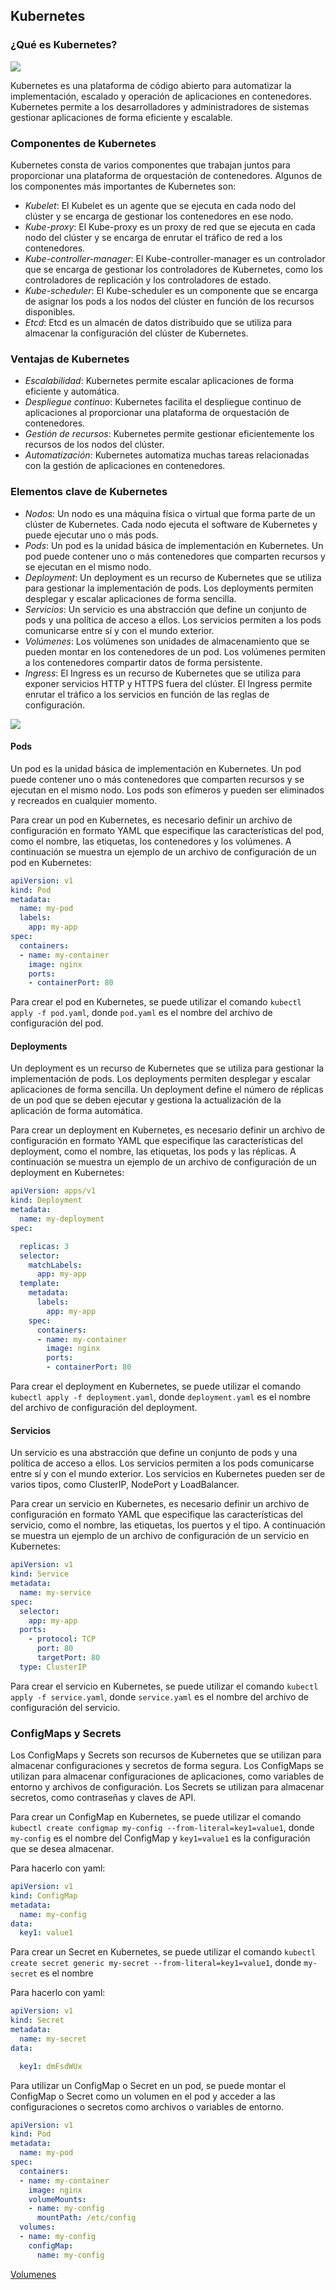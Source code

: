 ## Kubernetes

### ¿Qué es Kubernetes?


![](./img/k8s.png)

Kubernetes es una plataforma de código abierto para automatizar la implementación, escalado y operación de aplicaciones en contenedores. Kubernetes permite a los desarrolladores y administradores de sistemas gestionar aplicaciones de forma eficiente y escalable.

### Componentes de Kubernetes

Kubernetes consta de varios componentes que trabajan juntos para proporcionar una plataforma de orquestación de contenedores. Algunos de los componentes más importantes de Kubernetes son:

- *Kubelet*: El Kubelet es un agente que se ejecuta en cada nodo del clúster y se encarga de gestionar los contenedores en ese nodo.
- *Kube-proxy*: El Kube-proxy es un proxy de red que se ejecuta en cada nodo del clúster y se encarga de enrutar el tráfico de red a los contenedores.
- *Kube-controller-manager*: El Kube-controller-manager es un controlador que se encarga de gestionar los controladores de Kubernetes, como los controladores de replicación y los controladores de estado.
- *Kube-scheduler*: El Kube-scheduler es un componente que se encarga de asignar los pods a los nodos del clúster en función de los recursos disponibles.
- *Etcd*: Etcd es un almacén de datos distribuido que se utiliza para almacenar la configuración del clúster de Kubernetes.


### Ventajas de Kubernetes

- *Escalabilidad*: Kubernetes permite escalar aplicaciones de forma eficiente y automática.
- *Despliegue continuo*: Kubernetes facilita el despliegue continuo de aplicaciones al proporcionar una plataforma de orquestación de contenedores.
- *Gestión de recursos*: Kubernetes permite gestionar eficientemente los recursos de los nodos del clúster.
- *Automatización*: Kubernetes automatiza muchas tareas relacionadas con la gestión de aplicaciones en contenedores.

### Elementos clave de Kubernetes

- *Nodos*: Un nodo es una máquina física o virtual que forma parte de un clúster de Kubernetes. Cada nodo ejecuta el software de Kubernetes y puede ejecutar uno o más pods.
- *Pods*: Un pod es la unidad básica de implementación en Kubernetes. Un pod puede contener uno o más contenedores que comparten recursos y se ejecutan en el mismo nodo.
- *Deployment*: Un deployment es un recurso de Kubernetes que se utiliza para gestionar la implementación de pods. Los deployments permiten desplegar y escalar aplicaciones de forma sencilla.
- *Servicios*: Un servicio es una abstracción que define un conjunto de pods y una política de acceso a ellos. Los servicios permiten a los pods comunicarse entre sí y con el mundo exterior.
- *Volúmenes*: Los volúmenes son unidades de almacenamiento que se pueden montar en los contenedores de un pod. Los volúmenes permiten a los contenedores compartir datos de forma persistente.
- *Ingress*: El Ingress es un recurso de Kubernetes que se utiliza para exponer servicios HTTP y HTTPS fuera del clúster. El Ingress permite enrutar el tráfico a los servicios en función de las reglas de configuración.


![](./img/k8selements.png)

#### Pods

Un pod es la unidad básica de implementación en Kubernetes. Un pod puede contener uno o más contenedores que comparten recursos y se ejecutan en el mismo nodo. Los pods son efímeros y pueden ser eliminados y recreados en cualquier momento.

Para crear un pod en Kubernetes, es necesario definir un archivo de configuración en formato YAML que especifique las características del pod, como el nombre, las etiquetas, los contenedores y los volúmenes. A continuación se muestra un ejemplo de un archivo de configuración de un pod en Kubernetes:

```yaml
apiVersion: v1
kind: Pod
metadata:
  name: my-pod
  labels:
    app: my-app
spec:
  containers:
  - name: my-container
    image: nginx
    ports:
    - containerPort: 80
```

Para crear el pod en Kubernetes, se puede utilizar el comando `kubectl apply -f pod.yaml`, donde `pod.yaml` es el nombre del archivo de configuración del pod.

#### Deployments

Un deployment es un recurso de Kubernetes que se utiliza para gestionar la implementación de pods. Los deployments permiten desplegar y escalar aplicaciones de forma sencilla. Un deployment define el número de réplicas de un pod que se deben ejecutar y gestiona la actualización de la aplicación de forma automática.

Para crear un deployment en Kubernetes, es necesario definir un archivo de configuración en formato YAML que especifique las características del deployment, como el nombre, las etiquetas, los pods y las réplicas. A continuación se muestra un ejemplo de un archivo de configuración de un deployment en Kubernetes:

```yaml
apiVersion: apps/v1
kind: Deployment
metadata:
  name: my-deployment
spec:

  replicas: 3
  selector:
    matchLabels:
      app: my-app
  template:
    metadata:
      labels:
        app: my-app
    spec:
      containers:
      - name: my-container
        image: nginx
        ports:
        - containerPort: 80
```

Para crear el deployment en Kubernetes, se puede utilizar el comando `kubectl apply -f deployment.yaml`, donde `deployment.yaml` es el nombre del archivo de configuración del deployment.

#### Servicios

Un servicio es una abstracción que define un conjunto de pods y una política de acceso a ellos. Los servicios permiten a los pods comunicarse entre sí y con el mundo exterior. Los servicios en Kubernetes pueden ser de varios tipos, como ClusterIP, NodePort y LoadBalancer.

Para crear un servicio en Kubernetes, es necesario definir un archivo de configuración en formato YAML que especifique las características del servicio, como el nombre, las etiquetas, los puertos y el tipo. A continuación se muestra un ejemplo de un archivo de configuración de un servicio en Kubernetes:

```yaml
apiVersion: v1
kind: Service
metadata:
  name: my-service
spec:
  selector:
    app: my-app
  ports:
    - protocol: TCP
      port: 80
      targetPort: 80
  type: ClusterIP
```

Para crear el servicio en Kubernetes, se puede utilizar el comando `kubectl apply -f service.yaml`, donde `service.yaml` es el nombre del archivo de configuración del servicio.

### ConfigMaps y Secrets

Los ConfigMaps y Secrets son recursos de Kubernetes que se utilizan para almacenar configuraciones y secretos de forma segura. Los ConfigMaps se utilizan para almacenar configuraciones de aplicaciones, como variables de entorno y archivos de configuración. Los Secrets se utilizan para almacenar secretos, como contraseñas y claves de API.

Para crear un ConfigMap en Kubernetes, se puede utilizar el comando `kubectl create configmap my-config --from-literal=key1=value1`, donde `my-config` es el nombre del ConfigMap y `key1=value1` es la configuración que se desea almacenar.

Para hacerlo con yaml:

```yaml
apiVersion: v1
kind: ConfigMap
metadata:
  name: my-config
data:
  key1: value1
```

Para crear un Secret en Kubernetes, se puede utilizar el comando `kubectl create secret generic my-secret
--from-literal=key1=value1`, donde `my-secret` es el nombre

Para hacerlo con yaml:

```yaml
apiVersion: v1
kind: Secret
metadata:
  name: my-secret
data:

  key1: dmFsdWUx
```

Para utilizar un ConfigMap o Secret en un pod, se puede montar el ConfigMap o Secret como un volumen en el pod y acceder a las configuraciones o secretos como archivos o variables de entorno.

```yaml
apiVersion: v1
kind: Pod
metadata:
  name: my-pod
spec:
  containers:
  - name: my-container
    image: nginx
    volumeMounts:
    - name: my-config
      mountPath: /etc/config
  volumes:
  - name: my-config
    configMap:
      name: my-config
``` 

[Volumenes](volumenes.md) 
